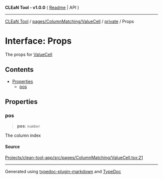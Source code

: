 **CLEaN Tool - v1.0.0** ( [Readme](../../../../../README.md) \| API )

***

[CLEaN Tool](../../../../../modules.md) / [pages/ColumnMatching/ValueCell](../../README.md) / [private](../README.md) / Props

# Interface: Props

The props for [ValueCell](../../functions/ValueCell.md)

## Contents

- [Properties](Props.md#properties)
  - [pos](Props.md#pos)

## Properties

### pos

> **pos**: `number`

The column index

#### Source

[Projects/clean-tool-app/src/pages/ColumnMatching/ValueCell.tsx:21](https://github.com/yuckyh/clean-tool-app/)

***

Generated using [typedoc-plugin-markdown](https://www.npmjs.com/package/typedoc-plugin-markdown) and [TypeDoc](https://typedoc.org/)
